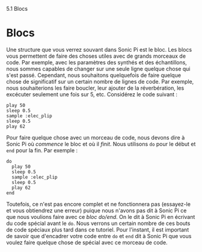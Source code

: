5.1 Blocs

# Blocs

Une structure que vous verrez souvant dans Sonic Pi est le bloc. Les 
blocs vous permettent de faire des choses utiles avec de grands 
morceaux de code. Par exemple, avec les paramètres des synthés et des 
échantillons, nous sommes capables de changer sur une seule ligne 
quelque chose qui s'est passé. Cependant, nous souhaitons quelquefois de 
faire quelque chose de significatif sur un certain nombre de 
lignes de code. Par exemple, nous souhaiterions les faire boucler, leur 
ajouter de la réverbération, les excécuter seulement une fois sur 
5, etc. Considérez le code suivant :

```
play 50
sleep 0.5
sample :elec_plip
sleep 0.5
play 62
```

Pour faire quelque chose avec un morceau de code, nous devons dire à 
Sonic Pi où *commence* le bloc et où il *finit*. Nous utilisons `do` 
pour le début et `end` pour la fin. Par exemple :

```
do
  play 50
  sleep 0.5
  sample :elec_plip
  sleep 0.5
  play 62
end
```

Toutefois, ce n'est pas encore complet et ne fonctionnera pas 
(essayez-le et vous obtiendrez une erreur) puique nous n'avons pas dit 
à Sonic Pi ce que nous voulions faire avec ce *bloc do/end*. On le dit 
à Sonic Pi en écrivant du code spécial avant le `do`. Nous verrons un 
certain nombre de ces bouts de code spéciaux plus tard dans ce tutoriel. 
Pour l'instant, il est important de savoir que d'encadrer votre code entre 
`do` et `end` dit à Sonic Pi que vous voulez faire quelque chose de 
spécial avec ce morceau de code.
